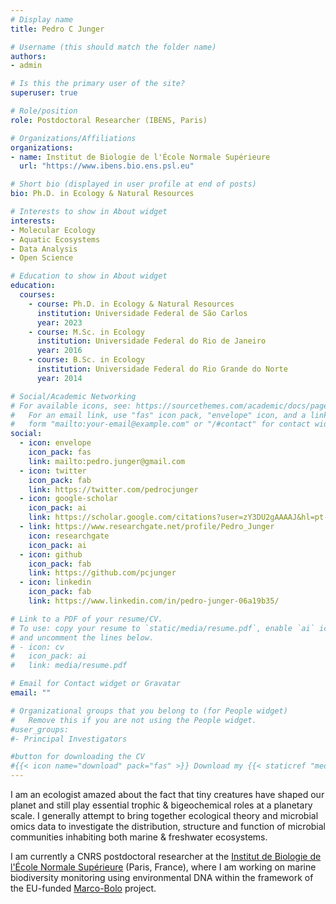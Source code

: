 ```yaml
---
# Display name
title: Pedro C Junger

# Username (this should match the folder name)
authors:
- admin

# Is this the primary user of the site?
superuser: true

# Role/position
role: Postdoctoral Researcher (IBENS, Paris)

# Organizations/Affiliations
organizations:
- name: Institut de Biologie de l'École Normale Supérieure
  url: "https://www.ibens.bio.ens.psl.eu"

# Short bio (displayed in user profile at end of posts)
bio: Ph.D. in Ecology & Natural Resources

# Interests to show in About widget
interests:
- Molecular Ecology
- Aquatic Ecosystems
- Data Analysis
- Open Science

# Education to show in About widget
education:
  courses:
    - course: Ph.D. in Ecology & Natural Resources
      institution: Universidade Federal de São Carlos
      year: 2023
    - course: M.Sc. in Ecology
      institution: Universidade Federal do Rio de Janeiro
      year: 2016
    - course: B.Sc. in Ecology
      institution: Universidade Federal do Rio Grande do Norte
      year: 2014

# Social/Academic Networking
# For available icons, see: https://sourcethemes.com/academic/docs/page-builder/#icons
#   For an email link, use "fas" icon pack, "envelope" icon, and a link in the
#   form "mailto:your-email@example.com" or "/#contact" for contact widget.
social:
  - icon: envelope
    icon_pack: fas
    link: mailto:pedro.junger@gmail.com
  - icon: twitter
    icon_pack: fab
    link: https://twitter.com/pedrocjunger
  - icon: google-scholar
    icon_pack: ai
    link: https://scholar.google.com/citations?user=zY3DU2gAAAAJ&hl=pt-BR
  - link: https://www.researchgate.net/profile/Pedro_Junger
    icon: researchgate
    icon_pack: ai
  - icon: github
    icon_pack: fab
    link: https://github.com/pcjunger
  - icon: linkedin
    icon_pack: fab
    link: https://www.linkedin.com/in/pedro-junger-06a19b35/

# Link to a PDF of your resume/CV.
# To use: copy your resume to `static/media/resume.pdf`, enable `ai` icons in `params.toml`, 
# and uncomment the lines below.
# - icon: cv
#   icon_pack: ai
#   link: media/resume.pdf

# Email for Contact widget or Gravatar
email: ""

# Organizational groups that you belong to (for People widget)
#   Remove this if you are not using the People widget.
#user_groups:
#- Principal Investigators

#button for downloading the CV
#{{< icon name="download" pack="fas" >}} Download my {{< staticref "media/demo_resume.pdf" "newtab" >}}resumé{{< /staticref >}}.
---
```

I am an ecologist amazed about the fact that tiny creatures have shaped our planet and still play essential trophic & bigeochemical roles at a planetary scale. I generally attempt to bring together ecological theory and microbial omics data to investigate the distribution, structure and function of microbial communities inhabiting both marine & freshwater ecosystems.

I am currently a CNRS postdoctoral researcher at the [Institut de Biologie de l'École Normale Supérieure](https://www.ibens.bio.ens.psl.eu/spip.php?rubrique36&lang=fr) (Paris, France), where I am working on marine biodiversity monitoring using environmental DNA within the framework of the EU-funded [Marco-Bolo](https://marcobolo-project.eu/) project.
